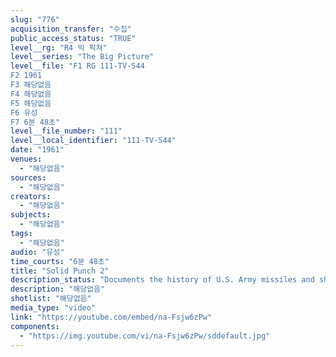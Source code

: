 ```yaml
---
slug: "776"
acquisition_transfer: "수집"
public_access_status: "TRUE"
level__rg: "R4 빅 픽쳐"
level__series: "The Big Picture"
level__file: "F1 RG 111-TV-544
F2 1961
F3 해당없음
F4 해당없음
F5 해당없음
F6 유성
F7 6분 48초"
level__file_number: "111"
level__local_identifier: "111-TV-544"
date: "1961"
venues: 
  - "해당없음"
sources: 
  - "해당없음"
creators: 
  - "해당없음"
subjects: 
  - "해당없음"
tags: 
  - "해당없음"
audio: "유성"
time_courts: "6분 48초"
title: "Solid Punch 2"
description_status: "Documents the history of U.S. Army missiles and shows examples of types, uses and versatility of Army missile power."
description: "해당없음"
shotlist: "해당없음"
media_type: "video"
link: "https://youtube.com/embed/na-Fsjw6zPw"
components: 
  - "https://img.youtube.com/vi/na-Fsjw6zPw/sddefault.jpg"
---
```

